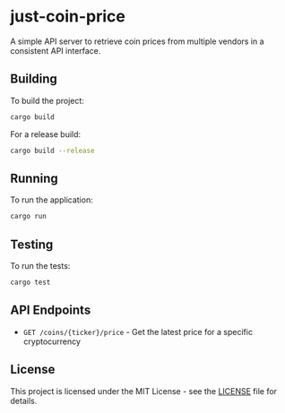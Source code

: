 # just-coin-price

A simple API server to retrieve coin prices from multiple vendors in a consistent API interface.

## Building

To build the project:

```bash
cargo build
```

For a release build:

```bash
cargo build --release
```

## Running

To run the application:

```bash
cargo run
```

## Testing

To run the tests:

```bash
cargo test
```

## API Endpoints

- `GET /coins/{ticker}/price` - Get the latest price for a specific cryptocurrency

## License

This project is licensed under the MIT License - see the [LICENSE](LICENSE) file for details.
